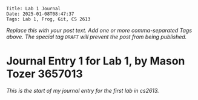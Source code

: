     Title: Lab 1 Journal
    Date: 2025-01-08T08:47:37
    Tags: Lab 1, Frog, Git, CS 2613

_Replace this with your post text. Add one or more comma-separated
Tags above. The special tag `DRAFT` will prevent the post from being
published._

<!-- more -->

# Journal Entry 1 for Lab 1, by Mason Tozer 3657013

_This is the start of my journal entry for the first lab in cs2613._

